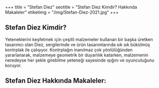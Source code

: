 +++
title = "Stefan Diez"
seotitle = "Stefan Diez Kimdir? Hakkında Makaleler"
etiketimg = "/img/Stefan-Diez-2021.jpg"
+++

## Stefan Diez Kimdir?
Yeteneklerini keşfetmek için çeşitli malzemeler kullanan bir başka üretken tasarımcı olan Diez, sergilerinde ve ürün tasarımlarında sık sık bükülmüş kontrplak ile çalışıyor. Kontrplağın inanılmaz çok yönlülüğünden yararlanarak, malzemeye geometrik bir duyarlılık katarken, malzemenin neredeyse her şekle girebilme yeteneği sayesinde ışığını ve oyunculuğunu koruyor.

## Stefan Diez Hakkında Makaleler: